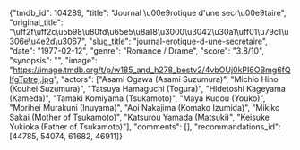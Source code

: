 {"tmdb_id": 104289, "title": "Journal \u00e9rotique d'une secr\u00e9taire", "original_title": "\uff2f\uff2c\u5b98\u80fd\u65e5\u8a18\u3000\u3042\u30a1\uff01\u79c1\u306e\u4e2d\u3067", "slug_title": "journal-erotique-d-une-secretaire", "date": "1977-02-12", "genre": "Romance / Drame", "score": "3.8/10", "synopsis": "", "image": "https://image.tmdb.org/t/p/w185_and_h278_bestv2/4vbOUj0kPI6OBmg6fQIfgTptrej.jpg", "actors": ["Asami Ogawa (Asami Suzumura)", "Michio Hino (Kouhei Suzumura)", "Tatsuya Hamaguchi (Togura)", "Hidetoshi Kageyama (Kameda)", "Tamaki Komiyama (Tsukamoto)", "Maya Kudou (Youko)", "Morihei Murakuni (Inuyama)", "Aoi Nakajima (Komako Izumida)", "Mikiko Sakai (Mother of Tsukamoto)", "Katsurou Yamada (Matsuki)", "Keisuke Yukioka (Father of Tsukamoto)"], "comments": [], "recommandations_id": [44785, 54074, 61682, 46911]}